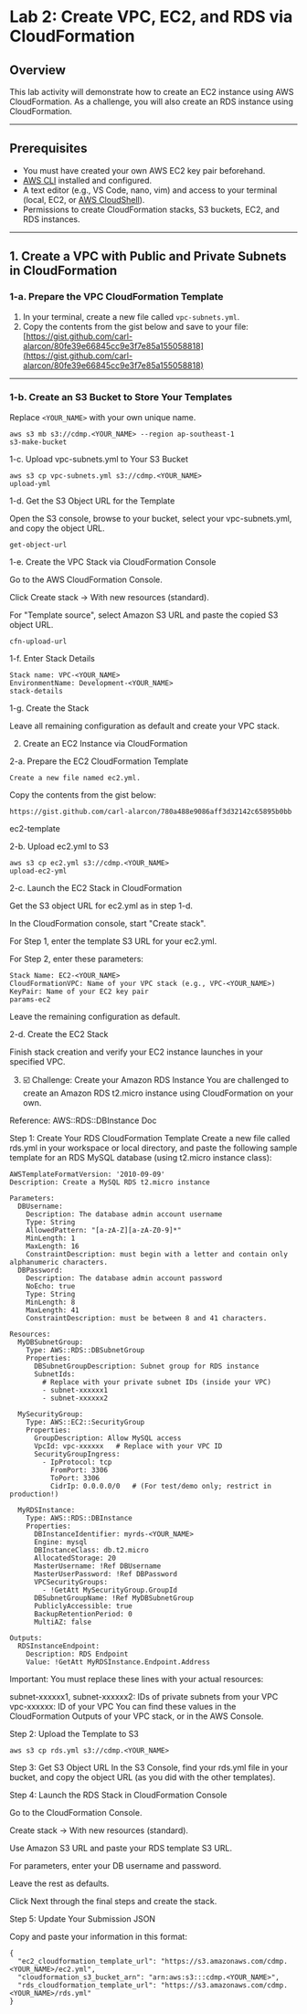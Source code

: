 # Lab 2: Create VPC, EC2, and RDS via CloudFormation

## Overview

This lab activity will demonstrate how to create an EC2 instance using AWS CloudFormation. As a challenge, you will also create an RDS instance using CloudFormation.

---

## Prerequisites

- You must have created your own AWS EC2 key pair beforehand.
- [AWS CLI](https://docs.aws.amazon.com/cli/latest/userguide/getting-started-install.html) installed and configured.
- A text editor (e.g., VS Code, nano, vim) and access to your terminal (local, EC2, or [AWS CloudShell](https://docs.aws.amazon.com/cloudshell/latest/userguide/)).
- Permissions to create CloudFormation stacks, S3 buckets, EC2, and RDS instances.

---

## 1. Create a VPC with Public and Private Subnets in CloudFormation

### 1-a. Prepare the VPC CloudFormation Template

1. In your terminal, create a new file called `vpc-subnets.yml`.
2. Copy the contents from the gist below and save to your file:  
   [https://gist.github.com/carl-alarcon/80fe39e66845cc9e3f7e85a155058818](https://gist.github.com/carl-alarcon/80fe39e66845cc9e3f7e85a155058818)

---

### 1-b. Create an S3 Bucket to Store Your Templates

Replace `<YOUR_NAME>` with your own unique name.

```
aws s3 mb s3://cdmp.<YOUR_NAME> --region ap-southeast-1
s3-make-bucket
```

1-c. Upload vpc-subnets.yml to Your S3 Bucket

```
aws s3 cp vpc-subnets.yml s3://cdmp.<YOUR_NAME>
upload-yml
```

1-d. Get the S3 Object URL for the Template

Open the S3 console, browse to your bucket, select your vpc-subnets.yml, and copy the object URL.
```
get-object-url
```

1-e. Create the VPC Stack via CloudFormation Console

Go to the AWS CloudFormation Console.

Click Create stack → With new resources (standard).

For "Template source", select Amazon S3 URL and paste the copied S3 object URL.

```
cfn-upload-url
```

1-f. Enter Stack Details

```
Stack name: VPC-<YOUR_NAME>
EnvironmentName: Development-<YOUR_NAME>
stack-details
```

1-g. Create the Stack

Leave all remaining configuration as default and create your VPC stack.

2. Create an EC2 Instance via CloudFormation

2-a. Prepare the EC2 CloudFormation Template

```
Create a new file named ec2.yml.
```

Copy the contents from the gist below:
```
https://gist.github.com/carl-alarcon/780a488e9086aff3d32142c65895b0bb 
```
ec2-template

2-b. Upload ec2.yml to S3
```
aws s3 cp ec2.yml s3://cdmp.<YOUR_NAME>
upload-ec2-yml
```

2-c. Launch the EC2 Stack in CloudFormation

Get the S3 object URL for ec2.yml as in step 1-d.

In the CloudFormation console, start "Create stack".

For Step 1, enter the template S3 URL for your ec2.yml.

For Step 2, enter these parameters:
```
Stack Name: EC2-<YOUR_NAME>
CloudFormationVPC: Name of your VPC stack (e.g., VPC-<YOUR_NAME>)
KeyPair: Name of your EC2 key pair
params-ec2
```

Leave the remaining configuration as default.

2-d. Create the EC2 Stack

Finish stack creation and verify your EC2 instance launches in your specified VPC.

3. ☑️ Challenge: Create your Amazon RDS Instance
You are challenged to create an Amazon RDS t2.micro instance using CloudFormation on your own.

Reference: AWS::RDS::DBInstance Doc

Step 1: Create Your RDS CloudFormation Template
Create a new file called rds.yml in your workspace or local directory, and paste the following sample template for an RDS MySQL database (using t2.micro instance class):

```
AWSTemplateFormatVersion: '2010-09-09'
Description: Create a MySQL RDS t2.micro instance

Parameters:
  DBUsername:
    Description: The database admin account username
    Type: String
    AllowedPattern: "[a-zA-Z][a-zA-Z0-9]*"
    MinLength: 1
    MaxLength: 16
    ConstraintDescription: must begin with a letter and contain only alphanumeric characters.
  DBPassword:
    Description: The database admin account password
    NoEcho: true
    Type: String
    MinLength: 8
    MaxLength: 41
    ConstraintDescription: must be between 8 and 41 characters.

Resources:
  MyDBSubnetGroup:
    Type: AWS::RDS::DBSubnetGroup
    Properties:
      DBSubnetGroupDescription: Subnet group for RDS instance
      SubnetIds:
        # Replace with your private subnet IDs (inside your VPC)
        - subnet-xxxxxx1
        - subnet-xxxxxx2

  MySecurityGroup:
    Type: AWS::EC2::SecurityGroup
    Properties:
      GroupDescription: Allow MySQL access
      VpcId: vpc-xxxxxx   # Replace with your VPC ID
      SecurityGroupIngress:
        - IpProtocol: tcp
          FromPort: 3306
          ToPort: 3306
          CidrIp: 0.0.0.0/0   # (For test/demo only; restrict in production!)

  MyRDSInstance:
    Type: AWS::RDS::DBInstance
    Properties:
      DBInstanceIdentifier: myrds-<YOUR_NAME>
      Engine: mysql
      DBInstanceClass: db.t2.micro
      AllocatedStorage: 20
      MasterUsername: !Ref DBUsername
      MasterUserPassword: !Ref DBPassword
      VPCSecurityGroups:
        - !GetAtt MySecurityGroup.GroupId
      DBSubnetGroupName: !Ref MyDBSubnetGroup
      PubliclyAccessible: true
      BackupRetentionPeriod: 0
      MultiAZ: false

Outputs:
  RDSInstanceEndpoint:
    Description: RDS Endpoint
    Value: !GetAtt MyRDSInstance.Endpoint.Address
```

Important:
You must replace these lines with your actual resources:

subnet-xxxxxx1, subnet-xxxxxx2: IDs of private subnets from your VPC
vpc-xxxxxx: ID of your VPC
You can find these values in the CloudFormation Outputs of your VPC stack, or in the AWS Console.

Step 2: Upload the Template to S3
```
aws s3 cp rds.yml s3://cdmp.<YOUR_NAME>
```

Step 3: Get S3 Object URL
In the S3 Console, find your rds.yml file in your bucket, and copy the object URL (as you did with the other templates).

Step 4: Launch the RDS Stack in CloudFormation Console

Go to the CloudFormation Console.

Create stack → With new resources (standard).

Use Amazon S3 URL and paste your RDS template S3 URL.

For parameters, enter your DB username and password.

Leave the rest as defaults.

Click Next through the final steps and create the stack.

Step 5: Update Your Submission JSON

Copy and paste your information in this format:
```
{
  "ec2_cloudformation_template_url": "https://s3.amazonaws.com/cdmp.<YOUR_NAME>/ec2.yml",
  "cloudformation_s3_bucket_arn": "arn:aws:s3:::cdmp.<YOUR_NAME>",
  "rds_cloudformation_template_url": "https://s3.amazonaws.com/cdmp.<YOUR_NAME>/rds.yml"
}
```

